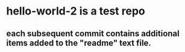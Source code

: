 # hello-world-2 is a test repo
## each subsequent commit contains additional items added to the "readme" text file.
